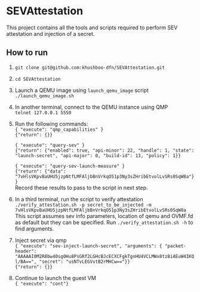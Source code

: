 # SEVAttestation

This project contains all the tools and scripts required to perform SEV attestation and injection of a secret.

## How to run
1. `git clone git@github.com:khushboo-dfn/SEVAttestation.git`
2. `cd SEVAttestation`
3. Launch a QEMU image using `launch_qemu_image` script  
    `./launch_qemu_image.sh`
4. In another terminal, connect to the QEMU instance using QMP  
    `telnet 127.0.0.1 5550`
5. Run the following commands:  
    `{ "execute": "qmp_capabilities" }`  
    `{"return": {}}`

    `{ "execute": "query-sev" }`  
    `{"return": {"enabled": true, "api-minor": 22, "handle": 1, "state": "launch-secret", "api-major": 0, "build-id": 13, "policy": 1}}`  
      
    `{ "execute": "query-sev-launch-measure" }`  
    `{"return": {"data": "7vHlsVKpvBaUHU5jzpNtfLMFAljbBnVrkqO51p3Ny3sZHribEtvolLvSRs0SqW8a"}}`  
    Record these results to pass to the script in next step.  
6. In a third terminal, run the script to verify attestation  
    `./verify_attestation.sh -p secret_to_be_injected -m 7vHlsVKpvBaUHU5jzpNtfLMFAljbBnVrkqO51p3Ny3sZHribEtvolLvSRs0SqW8a`  
    This script assumes sev info parameters, location of qemu and OVMF.fd as default but they can be specified. Run `./verify_attestation.sh -h` to find arguments.
7. Inject secret via qmp  
    `{ "execute": "sev-inject-launch-secret",
       "arguments": { "packet-header": "AAAAAI0M2R8bw40sg0Hu8PsGRf2LGHcBJcECXCFgkTgnHU4VCLMWx8tz8iAEuW4IKQl/BA==", "secret": "usNTvLEGVvtB2rMHCw=="}}`  
    `{"return": {}}`  
8. Continue to launch the guest VM  
    `{ "execute": "cont"}`